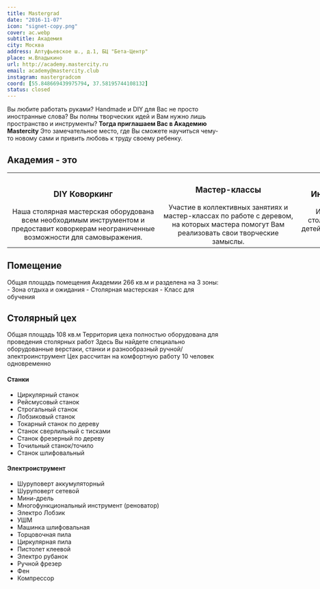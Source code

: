 ```yaml
---
title: Mastergrad
date: "2016-11-07"
icon: "signet-copy.png"
cover: ac.webp
subtitle: Академия
city: Москва
address: Алтуфьевское ш., д.1, БЦ "Бета-Центр"
place: м.Владыкино
url: http://academy.mastercity.ru
email: academy@mastercity.club
instagram: mastergradcom
coord: [55.848669439975794, 37.58195744108132]
status: closed
---
```


Вы любите работать руками? Handmade и DIY для Вас не просто иностранные слова? Вы полны творческих идей и Вам нужно лишь пространство и инструменты? **Тогда приглашаем Вас в Академию Mastercity** Это замечательное место, где Вы сможете научиться чему-то новому сами и привить любовь к труду своему ребенку.

## Академия - это

<table style="width: 989px; "><tbody><tr><td style="text-align: center; "><div class="4u 12u$(medium)"><section class="box"><h3>DIY Коворкинг</h3>Наша столярная мастерская оборудована всем необходимым инструментом и предоставит коворкерам неограниченные возможности для самовыражения.<div></div></section></div></td><td style="text-align: center; "><h3>Мастер-классы</h3>Участие в коллективных занятиях и мастер-классах по работе с деревом, на которых мастера помогут Вам реализовать свои творческие замыслы.</td><td style="text-align: center; "><h3>Индивидуальные занятия</h3>Индивидуальные занятия по столярному делу для взрослых и детей с лучшими мастерами в своей области.</td></tr></tbody></table>

## Помещение

Общая площадь помещения Академии 266 кв.м и разделена на 3 зоны: - Зона отдыха и ожидания - Столярная мастерская - Класс для обучения

## Столярный цех

Общая площадь 108 кв.м Территория цеха полностью оборудована для проведения столярных работ Здесь Вы найдете специально оборудованные верстаки, станки и разнообразный ручной/электроинструмент Цех рассчитан на комфортную работу 10 человек одновременно

#### Станки

* Циркулярный станок
* Рейсмусовый станок
* Строгальный станок
* Лобзиковый станок
* Токарный станок по дереву
* Станок сверлильный с тисками
* Станок фрезерный по дереву
* Точильный станок/точило
* Станок шлифовальный

#### Электроиструмент

* Шуруповерт аккумуляторный
* Шуруповерт сетевой
* Мини-дрель
* Многофункциональный инструмент (реноватор)
* Электро Лобзик
* УШМ
* Машинка шлифовальная
* Торцовочная пила
* Циркулярная пила
* Пистолет клеевой
* Электро рубанок
* Ручной фрезер
* Фен
* Компрессор
